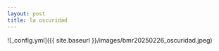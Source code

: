 ```yaml
---
layout: post
title: la oscuridad
---
```


![_config.yml]({{ site.baseurl }}/images/bmr20250226_oscuridad.jpeg)
